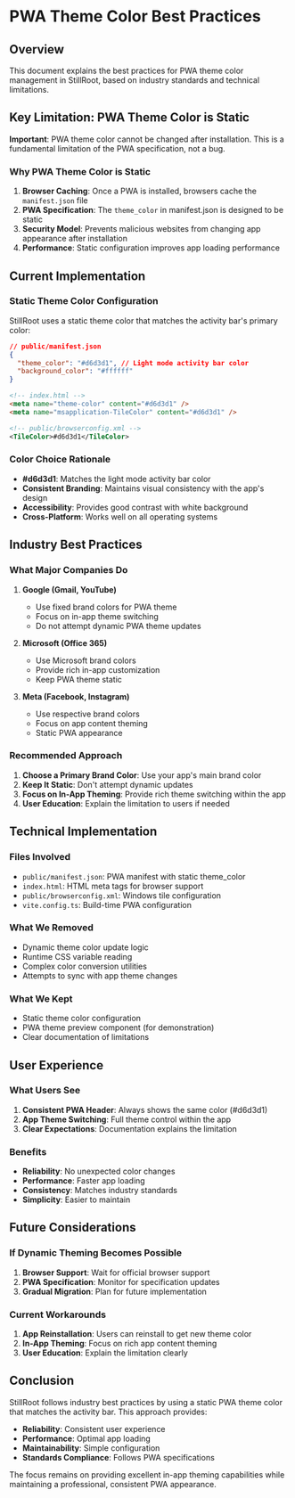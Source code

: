 # PWA Theme Color Best Practices

## Overview

This document explains the best practices for PWA theme color management in StillRoot, based on industry standards and technical limitations.

## Key Limitation: PWA Theme Color is Static

**Important**: PWA theme color cannot be changed after installation. This is a fundamental limitation of the PWA specification, not a bug.

### Why PWA Theme Color is Static

1. **Browser Caching**: Once a PWA is installed, browsers cache the `manifest.json` file
2. **PWA Specification**: The `theme_color` in manifest.json is designed to be static
3. **Security Model**: Prevents malicious websites from changing app appearance after installation
4. **Performance**: Static configuration improves app loading performance

## Current Implementation

### Static Theme Color Configuration

StillRoot uses a static theme color that matches the activity bar's primary color:

```json
// public/manifest.json
{
  "theme_color": "#d6d3d1", // Light mode activity bar color
  "background_color": "#ffffff"
}
```

```html
<!-- index.html -->
<meta name="theme-color" content="#d6d3d1" />
<meta name="msapplication-TileColor" content="#d6d3d1" />
```

```xml
<!-- public/browserconfig.xml -->
<TileColor>#d6d3d1</TileColor>
```

### Color Choice Rationale

- **#d6d3d1**: Matches the light mode activity bar color
- **Consistent Branding**: Maintains visual consistency with the app's design
- **Accessibility**: Provides good contrast with white background
- **Cross-Platform**: Works well on all operating systems

## Industry Best Practices

### What Major Companies Do

1. **Google (Gmail, YouTube)**
   - Use fixed brand colors for PWA theme
   - Focus on in-app theme switching
   - Do not attempt dynamic PWA theme updates

2. **Microsoft (Office 365)**
   - Use Microsoft brand colors
   - Provide rich in-app customization
   - Keep PWA theme static

3. **Meta (Facebook, Instagram)**
   - Use respective brand colors
   - Focus on app content theming
   - Static PWA appearance

### Recommended Approach

1. **Choose a Primary Brand Color**: Use your app's main brand color
2. **Keep It Static**: Don't attempt dynamic updates
3. **Focus on In-App Theming**: Provide rich theme switching within the app
4. **User Education**: Explain the limitation to users if needed

## Technical Implementation

### Files Involved

- `public/manifest.json`: PWA manifest with static theme_color
- `index.html`: HTML meta tags for browser support
- `public/browserconfig.xml`: Windows tile configuration
- `vite.config.ts`: Build-time PWA configuration

### What We Removed

- Dynamic theme color update logic
- Runtime CSS variable reading
- Complex color conversion utilities
- Attempts to sync with app theme changes

### What We Kept

- Static theme color configuration
- PWA theme preview component (for demonstration)
- Clear documentation of limitations

## User Experience

### What Users See

1. **Consistent PWA Header**: Always shows the same color (#d6d3d1)
2. **App Theme Switching**: Full theme control within the app
3. **Clear Expectations**: Documentation explains the limitation

### Benefits

- **Reliability**: No unexpected color changes
- **Performance**: Faster app loading
- **Consistency**: Matches industry standards
- **Simplicity**: Easier to maintain

## Future Considerations

### If Dynamic Theming Becomes Possible

1. **Browser Support**: Wait for official browser support
2. **PWA Specification**: Monitor for specification updates
3. **Gradual Migration**: Plan for future implementation

### Current Workarounds

1. **App Reinstallation**: Users can reinstall to get new theme color
2. **In-App Theming**: Focus on rich app content theming
3. **User Education**: Explain the limitation clearly

## Conclusion

StillRoot follows industry best practices by using a static PWA theme color that matches the activity bar. This approach provides:

- **Reliability**: Consistent user experience
- **Performance**: Optimal app loading
- **Maintainability**: Simple configuration
- **Standards Compliance**: Follows PWA specifications

The focus remains on providing excellent in-app theming capabilities while maintaining a professional, consistent PWA appearance.
